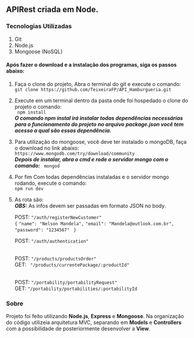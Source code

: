 ## APIRest criada em Node.

### Tecnologias Utilizadas

1. Git
2. Node.js
3. Mongoose (NoSQL)

#### Após fazer o download e a instalação dos programas, siga os passos abaixo:

1. Faça o clone do projeto, Abra o terminal do git e execute o comando: <br>
   `git clone https://github.com/TeixeiraFP/API_Hamburgueria.git `

2. Execute em um terminal dentro da pasta onde foi hospedado o clone do projeto o comando:<br>
   ` npm install`  
   **_O comando npm instal irá instalar todas dependências necessárias para o funcionamento do projeto_**
   **_no arquivo package.json você tem acesso a qual são essas dependência._**

3. Para utilização do mongoose, você deve ter instalado o mongoDB, faça o download no link abaixo:<br>
   `https://www.mongodb.com/try/download/community` <br>
   **_Depois de instalar, abra o cmd e rode o servidor mongo com o comando:_** ` mongod`

4. Por fim Com todas dependências instaladas e o servidor mongo rodando, execute o comando: <br>
   `npm run dev`

5. As rota são:<br>
   **_OBS:_** As infos devem ser passadas em formato JSON no body.<br>

   POST: `"/auth/registerNewCustomer"` <br>
   `{`
   `"name": "Nelson Mandela",`
   `"email": "Mandela@outlook.com.br",`
   `"password": "1234567"`
   ` }`

   POST: `"/auth/authentication"` <br><br>

   POST: `"/products/productsOrder"` <br>
   GET: ` "/products/currentePackage/:productId"` <br><br>

   POST: `"/portability/portabilityRequest"` <br>
   GET: `"/portability/portabilities/:portabilityId` <br>

### Sobre

Projeto foi feito utilizando **Node.js**, **Express** e **Mongoose**. Na organização do código utilizeia arquitetura MVC, separando em **Models** e **Controllers** com a possibilidade de posteriormente desenvolver a **View**.
